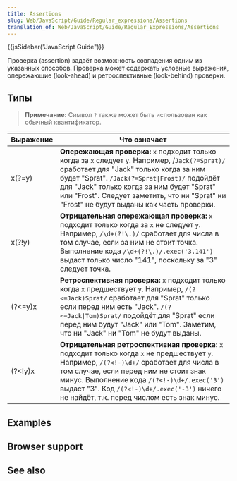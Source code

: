 ```yaml
---
title: Assertions
slug: Web/JavaScript/Guide/Regular_expressions/Assertions
translation_of: Web/JavaScript/Guide/Regular_Expressions/Assertions
---
```


{{jsSidebar("JavaScript Guide")}}

Проверка (assertion) задаёт возможность совпадения одним из указанных способов. Проверка может содержать условные выражения, опережающие (look-ahead) и ретроспективные (look-behind) проверки.

## Типы

> **Примечание:** Символ `?` также может быть использован как обычный квантификатор.

| Выражение | Что означает                                                                                                                                                                                                                                                                                                                            |
| --------- | --------------------------------------------------------------------------------------------------------------------------------------------------------------------------------------------------------------------------------------------------------------------------------------------------------------------------------------- |
| x(?=y)    | **Опережающая проверка:** `x` подходит только когда за `x` следует `y`. Например, /`Jack(?=Sprat)/` сработает для "Jack" только когда за ним будет "Sprat". `/Jack(?=Sprat\|Frost)/` подойдёт для "Jack" только когда за ним будет "Sprat" или "Frost". Следует заметить, что ни "Sprat" ни "Frost" не будут выданы как часть проверки. |
| x(?!y)    | **Отрицательная опережающая проверка:** `x` подходит только когда за `x` не следует `y`. Например, `/\d+(?!\.)/` сработает для числа в том случае, если за ним не стоит точка. Выполнение кода `/\d+(?!\.)/.exec('3.141')` выдаст только число "141", поскольку за "3" следует точка.                                                   |
| (?<=y)x   | **Ретроспективная проверка:** `x` подходит только когда `x` предшествует `y`. Например, `/(?<=Jack)Sprat/` сработает для "Sprat" только если перед ним есть "Jack". `/(?<=Jack\|Tom)Sprat/` подойдёт для "Sprat" если перед ним будут "Jack" или "Tom". Заметим, что ни "Jack" ни "Tom" не будут выданы.                                |
| (?\<!y)x  | **Отрицательная ретроспективная проверка:** `x` подходит только когда `x` не предшествует `y`. Например, `/(?<!-)\d+/` сработает для числа в том случае, если перед ним не стоит знак минус. Выполнение кода `/(?<!-)\d+/.exec('3')` выдаст "3". Код `/(?<!-)\d+/.exec('-3')` ничего не найдёт, т.к. перед числом есть знак минус.      |

## Examples

## Browser support

## See also
